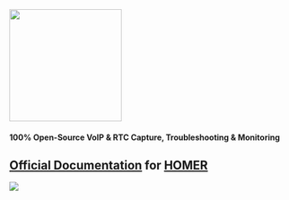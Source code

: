<img src="https://user-images.githubusercontent.com/1423657/55069501-8348c400-5084-11e9-9931-fefe0f9874a7.png" width=200/>

#### 100% Open-Source VoIP & RTC Capture, Troubleshooting & Monitoring
## [Official Documentation](https://sipcapture.github.io/docs/) for [HOMER](https://github.com/sipcapture/homer)

<img src="https://user-images.githubusercontent.com/1423657/73536888-5513dd80-4427-11ea-82aa-b2ce53192a63.png"/>
